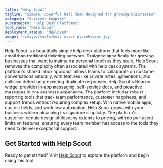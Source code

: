 ```yaml
---
title: "Help Scout"
tagline: "Simple, powerful help desk designed for growing businesses"
category: "Customer Support"
subcategory: "Help Desk Platforms"
tool_name: "Help Scout"
deployment_status: "deployed"
image: "/images/tools/help-scout-placeholder.jpg"
---
```

Help Scout is a beautifully simple help desk platform that feels more like email than traditional ticketing software. Designed specifically for growing businesses that want to maintain a personal touch as they scale, Help Scout removes the complexity often associated with help desk systems. The platform's shared inbox approach allows teams to collaborate on customer conversations naturally, with features like private notes, @mentions, and collision detection preventing duplicate responses. Help Scout's Beacon widget provides in-app messaging, self-service docs, and proactive messages in one seamless experience. The platform includes robust reporting tools that track team performance, customer happiness, and support trends without requiring complex setup. With native mobile apps, custom fields, and workflow automation, Help Scout grows with your business while maintaining its signature simplicity. The platform's customer-centric design philosophy extends to pricing, with no per-agent limits on features, ensuring every team member has access to the tools they need to deliver exceptional support.
## Get Started with Help Scout

Ready to get started? Visit [Help Scout](https://helpscout.com) to explore the platform and begin using this tool.
